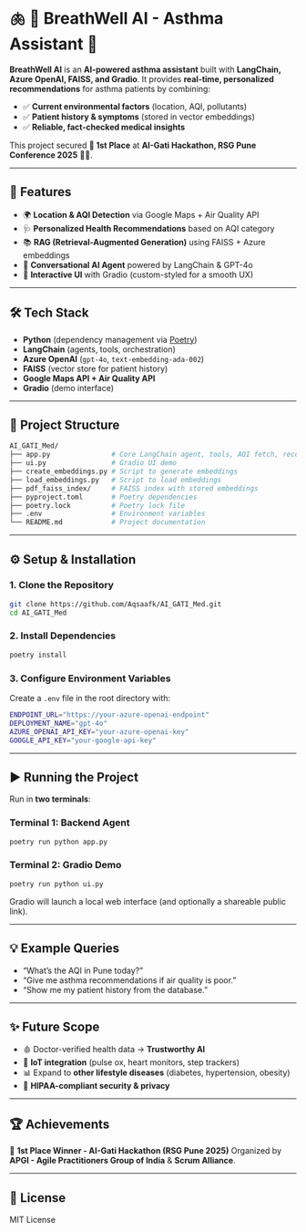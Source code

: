 # 🫁 🌿 BreathWell AI - Asthma Assistant 🌷

**BreathWell AI** is an **AI-powered asthma assistant** built with **LangChain, Azure OpenAI, FAISS, and Gradio**.
It provides **real-time, personalized recommendations** for asthma patients by combining:

* ✅ **Current environmental factors** (location, AQI, pollutants)
* ✅ **Patient history & symptoms** (stored in vector embeddings)
* ✅ **Reliable, fact-checked medical insights**

This project secured **🥇 1st Place** at **AI-Gati Hackathon, RSG Pune Conference 2025** 🚀🔥.

---

## 🚀 Features

* 🌍 **Location & AQI Detection** via Google Maps + Air Quality API
* 🩺 **Personalized Health Recommendations** based on AQI category
* 📚 **RAG (Retrieval-Augmented Generation)** using FAISS + Azure embeddings
* 🤖 **Conversational AI Agent** powered by LangChain & GPT-4o
* 🎨 **Interactive UI** with Gradio (custom-styled for a smooth UX)

---

## 🛠️ Tech Stack

* **Python** (dependency management via [Poetry](https://python-poetry.org/))
* **LangChain** (agents, tools, orchestration)
* **Azure OpenAI** (`gpt-4o`, `text-embedding-ada-002`)
* **FAISS** (vector store for patient history)
* **Google Maps API + Air Quality API**
* **Gradio** (demo interface)

---

## 📂 Project Structure

```bash
AI_GATI_Med/
├── app.py               # Core LangChain agent, tools, AQI fetch, recommendations
├── ui.py                # Gradio UI demo
├── create_embeddings.py # Script to generate embeddings
├── load_embeddings.py   # Script to load embeddings
├── pdf_faiss_index/     # FAISS index with stored embeddings
├── pyproject.toml       # Poetry dependencies
├── poetry.lock          # Poetry lock file
├── .env                 # Environment variables
└── README.md            # Project documentation
```

---

## ⚙️ Setup & Installation

### 1. Clone the Repository

```bash
git clone https://github.com/Aqsaafk/AI_GATI_Med.git
cd AI_GATI_Med
```

### 2. Install Dependencies

```bash
poetry install
```

### 3. Configure Environment Variables

Create a `.env` file in the root directory with:

```bash
ENDPOINT_URL="https://your-azure-openai-endpoint"
DEPLOYMENT_NAME="gpt-4o"
AZURE_OPENAI_API_KEY="your-azure-openai-key"
GOOGLE_API_KEY="your-google-api-key"
```

---

## ▶️ Running the Project

Run in **two terminals**:

### Terminal 1: Backend Agent

```bash
poetry run python app.py
```

### Terminal 2: Gradio Demo

```bash
poetry run python ui.py
```

Gradio will launch a local web interface (and optionally a shareable public link).

---

## 💡 Example Queries

* “What’s the AQI in Pune today?”
* “Give me asthma recommendations if air quality is poor.”
* “Show me my patient history from the database.”

---

## ✨ Future Scope

* 🩸 Doctor-verified health data → **Trustworthy AI**
* 🔗 **IoT integration** (pulse ox, heart monitors, step trackers)
* 📊 Expand to **other lifestyle diseases** (diabetes, hypertension, obesity)
* 🔐 **HIPAA-compliant security & privacy**

---

## 🏆 Achievements

🥇 **1st Place Winner - AI-Gati Hackathon (RSG Pune 2025)**
Organized by **APGI - Agile Practitioners Group of India** & **Scrum Alliance**.

---

## 📜 License

MIT License

